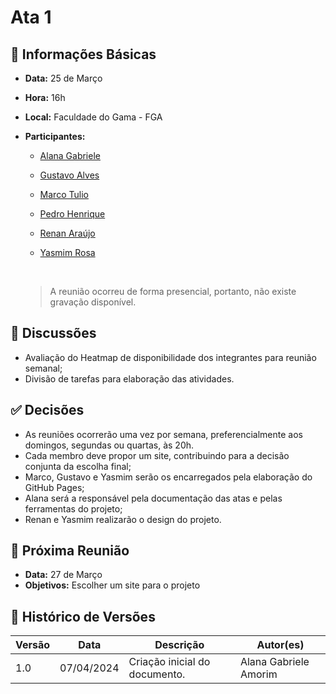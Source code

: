 # Ata 1

## 📌 Informações Básicas

- **Data:** 25 de Março
- **Hora:** 16h
- **Local:** Faculdade do Gama - FGA
- **Participantes:**

  - [Alana Gabriele](https://github.com/alanagabriele)
  - [Gustavo Alves](https://github.com/gustaallves)
  - [Marco Tulio](https://github.com/MarcoTulioSoares)
  - [Pedro Henrique](https://github.com/PedroHenrique061)
  - [Renan Araújo](https://github.com/renantfm4)
  - [Yasmim Rosa](https://github.com/yaskisoba)

    <br>

  > A reunião ocorreu de forma presencial, portanto, não existe gravação disponível.

## 💬 Discussões

- Avaliação do Heatmap de disponibilidade dos integrantes para reunião semanal;
- Divisão de tarefas para elaboração das atividades.

## ✅ Decisões

- As reuniões ocorrerão uma vez por semana, preferencialmente aos domingos, segundas ou quartas, às 20h.
- Cada membro deve propor um site, contribuindo para a decisão conjunta da escolha final;
- Marco, Gustavo e Yasmim serão os encarregados pela elaboração do GitHub Pages;
- Alana será a responsável pela documentação das atas e pelas ferramentas do projeto;
- Renan e Yasmim realizarão o design do projeto.

## 📅 Próxima Reunião

- **Data:** 27 de Março
- **Objetivos:** Escolher um site para o projeto

## 📜 Histórico de Versões

| Versão | Data       | Descrição                     | Autor(es)             |
| ------ | ---------- | ----------------------------- | --------------------- |
| 1.0    | 07/04/2024 | Criação inicial do documento. | Alana Gabriele Amorim |
